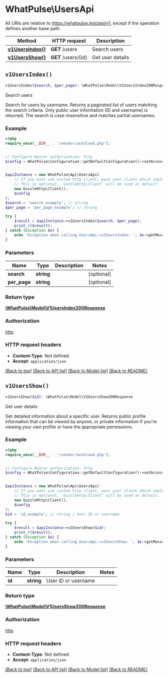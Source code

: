 # WhatPulse\UsersApi

All URIs are relative to https://whatpulse.test/api/v1, except if the operation defines another base path.

| Method | HTTP request | Description |
| ------------- | ------------- | ------------- |
| [**v1UsersIndex()**](UsersApi.md#v1UsersIndex) | **GET** /users | Search users |
| [**v1UsersShow()**](UsersApi.md#v1UsersShow) | **GET** /users/{id} | Get user details |


## `v1UsersIndex()`

```php
v1UsersIndex($search, $per_page): \WhatPulse\Model\V1UsersIndex200Response
```

Search users

Search for users by username. Returns a paginated list of users matching the search criteria. Only public user information (ID and username) is returned. The search is case-insensitive and matches partial usernames.

### Example

```php
<?php
require_once(__DIR__ . '/vendor/autoload.php');


// Configure Bearer authorization: http
$config = WhatPulse\Configuration::getDefaultConfiguration()->setAccessToken('YOUR_ACCESS_TOKEN');


$apiInstance = new WhatPulse\Api\UsersApi(
    // If you want use custom http client, pass your client which implements `GuzzleHttp\ClientInterface`.
    // This is optional, `GuzzleHttp\Client` will be used as default.
    new GuzzleHttp\Client(),
    $config
);
$search = 'search_example'; // string
$per_page = 'per_page_example'; // string

try {
    $result = $apiInstance->v1UsersIndex($search, $per_page);
    print_r($result);
} catch (Exception $e) {
    echo 'Exception when calling UsersApi->v1UsersIndex: ', $e->getMessage(), PHP_EOL;
}
```

### Parameters

| Name | Type | Description  | Notes |
| ------------- | ------------- | ------------- | ------------- |
| **search** | **string**|  | [optional] |
| **per_page** | **string**|  | [optional] |

### Return type

[**\WhatPulse\Model\V1UsersIndex200Response**](../Model/V1UsersIndex200Response.md)

### Authorization

[http](../../README.md#http)

### HTTP request headers

- **Content-Type**: Not defined
- **Accept**: `application/json`

[[Back to top]](#) [[Back to API list]](../../README.md#endpoints)
[[Back to Model list]](../../README.md#models)
[[Back to README]](../../README.md)

## `v1UsersShow()`

```php
v1UsersShow($id): \WhatPulse\Model\V1UsersShow200Response
```

Get user details

Get detailed information about a specific user. Returns public profile information that can be viewed by anyone, or private information if you're viewing your own profile or have the appropriate permissions.

### Example

```php
<?php
require_once(__DIR__ . '/vendor/autoload.php');


// Configure Bearer authorization: http
$config = WhatPulse\Configuration::getDefaultConfiguration()->setAccessToken('YOUR_ACCESS_TOKEN');


$apiInstance = new WhatPulse\Api\UsersApi(
    // If you want use custom http client, pass your client which implements `GuzzleHttp\ClientInterface`.
    // This is optional, `GuzzleHttp\Client` will be used as default.
    new GuzzleHttp\Client(),
    $config
);
$id = 'id_example'; // string | User ID or username

try {
    $result = $apiInstance->v1UsersShow($id);
    print_r($result);
} catch (Exception $e) {
    echo 'Exception when calling UsersApi->v1UsersShow: ', $e->getMessage(), PHP_EOL;
}
```

### Parameters

| Name | Type | Description  | Notes |
| ------------- | ------------- | ------------- | ------------- |
| **id** | **string**| User ID or username | |

### Return type

[**\WhatPulse\Model\V1UsersShow200Response**](../Model/V1UsersShow200Response.md)

### Authorization

[http](../../README.md#http)

### HTTP request headers

- **Content-Type**: Not defined
- **Accept**: `application/json`

[[Back to top]](#) [[Back to API list]](../../README.md#endpoints)
[[Back to Model list]](../../README.md#models)
[[Back to README]](../../README.md)
